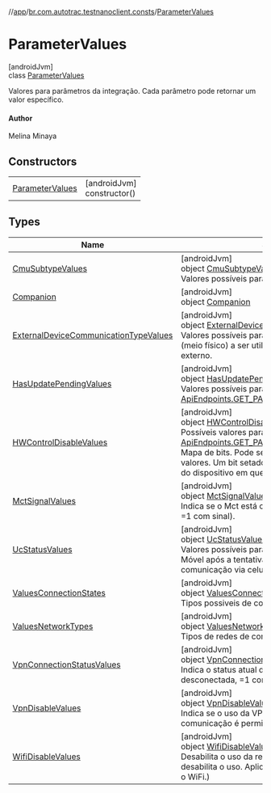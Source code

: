 //[app](../../../index.md)/[br.com.autotrac.testnanoclient.consts](../index.md)/[ParameterValues](index.md)

# ParameterValues

[androidJvm]\
class [ParameterValues](index.md)

Valores para parâmetros da integração. Cada parâmetro pode retornar um valor específico.

#### Author

Melina Minaya

## Constructors

| | |
|---|---|
| [ParameterValues](-parameter-values.md) | [androidJvm]<br>constructor() |

## Types

| Name | Summary |
|---|---|
| [CmuSubtypeValues](-cmu-subtype-values/index.md) | [androidJvm]<br>object [CmuSubtypeValues](-cmu-subtype-values/index.md)<br>Valores possíveis para o parâmetro: |
| [Companion](-companion/index.md) | [androidJvm]<br>object [Companion](-companion/index.md) |
| [ExternalDeviceCommunicationTypeValues](-external-device-communication-type-values/index.md) | [androidJvm]<br>object [ExternalDeviceCommunicationTypeValues](-external-device-communication-type-values/index.md)<br>Valores possíveis para os tipos de comunicação (meio físico) a ser utilizado com o dispositivo externo. |
| [HasUpdatePendingValues](-has-update-pending-values/index.md) | [androidJvm]<br>object [HasUpdatePendingValues](-has-update-pending-values/index.md)<br>Valores possíveis para o [ApiEndpoints.GET_PARAM_HAS_UPDATE_PENDING](../-api-endpoints/-companion/-g-e-t_-p-a-r-a-m_-h-a-s_-u-p-d-a-t-e_-p-e-n-d-i-n-g.md). |
| [HWControlDisableValues](-h-w-control-disable-values/index.md) | [androidJvm]<br>object [HWControlDisableValues](-h-w-control-disable-values/index.md)<br>Possíveis valores para [ApiEndpoints.GET_PARAM_HW_CONTROL_DISABLE](../-api-endpoints/-companion/-g-e-t_-p-a-r-a-m_-h-w_-c-o-n-t-r-o-l_-d-i-s-a-b-l-e.md). Mapa de bits. Pode ser uma combinação de um dos valores. Um bit setado indica que o gerenciamento do dispositivo em questão não deve ser executado. |
| [MctSignalValues](-mct-signal-values/index.md) | [androidJvm]<br>object [MctSignalValues](-mct-signal-values/index.md)<br>Indica se o Mct está com sinal ou não (=0 sem sinal, =1 com sinal). |
| [UcStatusValues](-uc-status-values/index.md) | [androidJvm]<br>object [UcStatusValues](-uc-status-values/index.md)<br>Valores possíveis para o status atualizado da Uc Móvel após a tentativa de estabelecimento de comunicação via celular com o servidor. |
| [ValuesConnectionStates](-values-connection-states/index.md) | [androidJvm]<br>object [ValuesConnectionStates](-values-connection-states/index.md)<br>Tipos possiveis de conexão. |
| [ValuesNetworkTypes](-values-network-types/index.md) | [androidJvm]<br>object [ValuesNetworkTypes](-values-network-types/index.md)<br>Tipos de redes de comunicação disponiveis. |
| [VpnConnectionStatusValues](-vpn-connection-status-values/index.md) | [androidJvm]<br>object [VpnConnectionStatusValues](-vpn-connection-status-values/index.md)<br>Indica o status atual da conexão VPN (=0 desconectada, =1 conectada). |
| [VpnDisableValues](-vpn-disable-values/index.md) | [androidJvm]<br>object [VpnDisableValues](-vpn-disable-values/index.md)<br>Indica se o uso da VPN pelo serviço de comunicação é permitido ou não. |
| [WifiDisableValues](-wifi-disable-values/index.md) | [androidJvm]<br>object [WifiDisableValues](-wifi-disable-values/index.md)<br>Desabilita o uso da rede WiFi. (=0 habilita o uso, =1 desabilita o uso. Aplicações externas podem utilizar o WiFi.) |
